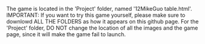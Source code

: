 The game is located in the 'Project' folder, named '12MikeGuo table.html'. IMPORTANT: If you want to try this game yourself, please make sure to downlowd
ALL THE FOLDERS as how it appears on this github page. For the 'Project' folder, DO NOT change the location of all the images and the game page, since it 
will make the game fail to launch.
